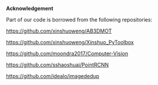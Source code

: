 **Acknowledgement**

Part of our code is borrowed from the following repositories:

https://github.com/xinshuoweng/AB3DMOT

https://github.com/xinshuoweng/Xinshuo_PyToolbox

https://github.com/moondra2017/Computer-Vision

https://github.com/sshaoshuai/PointRCNN

https://github.com/idealo/imagededup